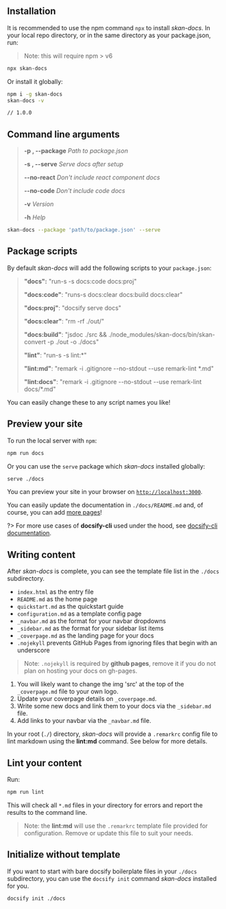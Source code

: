 ## Installation

It is recommended to use the npm command `npx` to install _skan-docs_.  In your local repo directory, or in the same directory as your package.json, run:

> Note: this will require npm > v6

```bash
npx skan-docs
```

Or install it globally:

```bash
npm i -g skan-docs
skan-docs -v

// 1.0.0
```

## Command line arguments

> **-p , --package**    _Path to package.json_
>
> **-s , --serve**      _Serve docs after setup_
>
> **--no-react**       _Don't include react component docs_
>
> **--no-code**        _Don't include code docs_
>
> **-v**                _Version_
>
> **-h**                _Help_

```bash
skan-docs --package 'path/to/package.json' --serve
```

## Package scripts

By default _skan-docs_ will add the following scripts to your `package.json`:

> **"docs":** "run-s -s docs:code docs:proj"
>
> **"docs:code"**: "runs-s docs:clear docs:build docs:clear"
>
> **"docs:proj"**: "docsify serve docs"
>
> **"docs:clear"**: "rm -rf ./out/"
>
> **"docs:build"**: "jsdoc ./src && ./node_modules/skan-docs/bin/skan-convert -p ./out -o ./docs"
>
> **"lint"**: "run-s -s lint:\*"
>
> **"lint:md"**: "remark -i .gitignore --no-stdout --use remark-lint \*.md"
>
> **"lint:docs"**: "remark -i .gitignore --no-stdout --use remark-lint docs/\*.md"


You can easily change these to any script names you like!


## Preview your site

To run the local server with `npm`:

```bash
npm run docs
```

Or you can use the `serve` package which _skan-docs_ installed globally:

```bash
serve ./docs
```

You can preview your site in your browser on [`http://localhost:3000`](http://localhost:3000).

You can easily update the documentation in `./docs/README.md` and, of course, you can add [more pages](more-pages.md)!

?> For more use cases of **docsify-cli** used under the hood, see [docsify-cli documentation](https://github.com/QingWei-Li/docsify-cli).


## Writing content

After _skan-docs_ is complete, you can see the template file list in the `./docs` subdirectory.

* `index.html` as the entry file
* `README.md` as the home page
* `quickstart.md` as the quickstart guide
* `configuration.md` as a template config page
* `_navbar.md` as the format for your navbar dropdowns
* `_sidebar.md` as the format for your sidebar list items
* `_coverpage.md` as the landing page for your docs
* `.nojekyll` prevents GitHub Pages from ignoring files that begin with an underscore

> Note: `.nojekyll` is required by **github pages**, remove it if you do not plan on hosting your docs on gh-pages.

1. You will likely want to change the img 'src' at the top of the `_coverpage.md` file to your own logo.
2. Update your coverpage details on `_coverpage.md`.
3. Write some new docs and link them to your docs via the `_sidebar.md` file.
4. Add links to your navbar via the `_navbar.md` file.

In your root (`./`) directory, _skan-docs_ will provide a `.remarkrc` config file to lint markdown using the **lint:md** command. See below for more details.


## Lint your content

Run:

```bash
npm run lint
```

This will check all `*.md` files in your directory for errors and report the results to the command line.

> Note: the **lint:md** will use the `.remarkrc` template file provided for configuration.  Remove or update this file to suit your needs.


## Initialize without template

If you want to start with bare docsify boilerplate files in your `./docs` subdirectory, you can use the `docsify init` command _skan-docs_ installed for you.

```bash
docsify init ./docs
```
